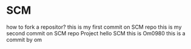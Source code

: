 # SCM
how to fork a repositor?
this is my first commit on SCM repo
this is my second commit on SCM repo
Project
hello SCM
this is Om0980
this is a commit by om
